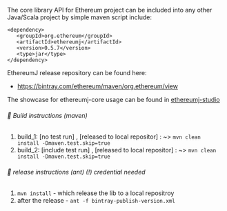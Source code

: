 
The core library API for Ethereum project can be included
into any other Java/Scala project by simple maven 
script include: 

```
<dependency>
   <groupId>org.ethereum</groupId>
   <artifactId>ethereumj</artifactId>
   <version>0.5.7</version>
   <type>jar</type>
</dependency>
```


EthereumJ release repository can be found here: 
 * https://bintray.com/ethereum/maven/org.ethereum/view


The showcase for ethereumj-core usage can be found in [ethereumj-studio](../ethereumj-studio)
 
######  :small_blue_diamond: Build instructions (maven)
  1. build_1:  [no test run] , [released to local repositor] : ~> ` mvn clean install -Dmaven.test.skip=true `   
  2. build_2:  [include test run] , [released to local repositor] : ~> ` mvn clean install -Dmaven.test.skip=true `   
 
######  :small_blue_diamond: release instructions (ant) (!) credential needed
  1. ` mvn install ` - which release the lib to a local repositroy
  2. after the release - ` ant -f bintray-publish-version.xml `
  

  
 
